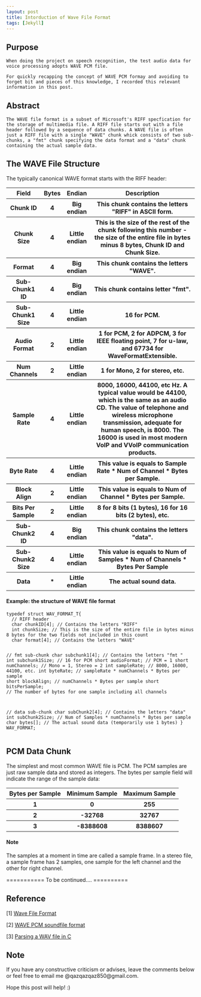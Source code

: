 ```yaml
---
layout: post
title: Intorduction of Wave File Format
tags: [Jekyll] 
---
```


## Purpose

    When doing the project on speech recognition, the test audio data for voice processing adopts WAVE PCM file. 
    
    For quickly recapping the concept of WAVE PCM formay and avoiding to forget bit and pieces of this knowledge, I recorded this relevant information in this post.

## Abstract

    The WAVE file format is a subset of Microsoft's RIFF specfication for the storage of multimedia file. A RIFF file starts out with a file header followed by a sequence of data chunks. A WAVE file is often just a RIFF file with a single "WAVE" chunk whick consists of two sub-chunks, a "fmt" chunk specifying the data format and a "data" chunk containing the actual sample data. 

## The WAVE File Structure

The typically canonical WAVE format starts with the RIFF header:

<table style="width:100%" border-collapse: separate>
  <tr>
    <th>Field</th>
    <th>Bytes</th>
    <th>Endian</th>
    <th>Description</th>
  </tr>
  <tr>
    <th>Chunk ID</th>
    <th>4</th>
    <th>Big endian</th>
    <th>This chunk contains the letters "RIFF" in ASCII form.</th>
  </tr>
  <tr>
    <th>Chunk Size</th>
    <th>4</th>
    <th>Little endian</th>
    <th>This is the size of the rest of the chunk following this number - the size of the entire file in bytes minus 8 bytes, Chunk ID and Chunk Size.</th>
  </tr>
  <tr>
    <th>Format</th>
    <th>4</th>
    <th>Big endian</th>
    <th>This chunk contains the letters "WAVE".</th>
  </tr>
  <tr>
    <th>Sub-Chunk1 ID</th>
    <th>4</th>
    <th>Big endian</th>
    <th>This chunk contains letter "fmt".</th>
  </tr>
  <tr>
    <th>Sub-Chunk1 Size</th>
    <th>4</th>
    <th>Little endian</th>
    <th>16 for PCM.</th>
  </tr>
  <tr>
    <th>Audio Format</th>
    <th>2</th>
    <th>Little endian</th>
    <th>1 for PCM, 2 for ADPCM, 3 for IEEE floating point, 7 for u-law, and 67734 for WaveFormatExtensible.</th>
  </tr>
  <tr>
    <th>Num Channels</th>
    <th>2</th>
    <th>Little endian</th>
    <th>1 for Mono, 2 for stereo, etc.</th>
  </tr>
  <tr>
    <th>Sample Rate</th>
    <th>4</th>
    <th>Little endian</th>
    <th>8000, 16000, 44100, etc Hz. A typical value would be 44100, which is the same as an audio CD. The value of telephone and wireless microphone transmission, adequate for human speech, is 8000. The 16000 is used in most modern VoIP and VVoIP communication products.</th>
  </tr>
  <tr>
    <th>Byte Rate</th>
    <th>4</th>
    <th>Little endian</th>
    <th>This value is equals to Sample Rate * Num of Channel * Bytes per Sample.</th>
  </tr>
  <tr>
    <th>Block Align</th>
    <th>2</th>
    <th>Little endian</th>
    <th>This value is equals to Num of Channel * Bytes per Sample.</th>
  </tr>
  <tr>
    <th>Bits Per Sample</th>
    <th>2</th>
    <th>Little endian</th>
    <th>8 for 8 bits (1 bytes), 16 for 16 bits (2 bytes), etc.</th>
  </tr>
  <tr>
    <th>Sub-Chunk2 ID</th>
    <th>4</th>
    <th>Big endian</th>
    <th>This chunk contains the letters "data".</th>
  </tr>
  <tr>
    <th>Sub-Chunk2 Size</th>
    <th>4</th>
    <th>Little endian</th>
    <th>This value is equals to Num of Samples * Num of Channels * Bytes Per Sample</th>
  </tr>
  <tr>
    <th>Data</th>
    <th>*</th>
    <th>Little endian</th>
    <th>The actual sound data.</th>
  </tr>
</table>


#### Example: the structure of WAVE file format

<div class="language-shell highlighter-rouge"><pre class="highlight"><code class="hljs ruby"><span class="nb">typedef struct WAV_FORMAT_T{
  // RIFF header
  char chunkID[4]; // Contains the letters "RIFF"
  int chunkSize; // This is the size of the entire file in bytes minus 8 bytes for the two fields not included in this count
  char format[4]; // Contains the letters "WAVE"

  // fmt sub-chunk
  char subchunk1[4]; // Contains the letters "fmt "
  int subchunk1Size; // 16 for PCM
  short audioFormat; // PCM = 1 
  short numChannels; // Mono = 1, Stereo = 2
  int sampleRate; // 8000, 16000, 44100, etc.
  int byteRate; //  sampleRate * numChannels * Bytes per sample
  short blockAlign; // numChannels * Bytes per sample
  short bitsPerSample; // The number of bytes for one sample including all channels

  // data sub-chunk
  char subChunk2[4]; // Contains the letters "data"
  int subChunk2Size; // Num of Samples * numChannels * Bytes per sample 
  char bytes[]; // The actual sound data (temporarily use 1 bytes)
} WAV_FORMAT;</span></code></pre></div>


## PCM Data Chunk

  The simplest and most common WAVE file is PCM. The PCM samples are just raw sample data and stored as integers. The bytes per sample field will indicate the range of the sample data:

 <table style="width:100%" border-collapse: separate>
  <tr>
    <th>Bytes per Sample</th>
    <th>Minimum Sample</th>
    <th>Maximum Sample</th>
  </tr>
  <tr>
    <th>1</th>
    <th>0</th>
    <th>255</th>
  </tr>
  <tr>
    <th>2</th>
    <th>-32768</th>
    <th>32767</th>
  </tr>
  <tr>
    <th>3</th>
    <th>-8388608</th>
    <th>8388607</th>
  </tr>
</table>

 #### Note
  The samples at a moment in time are called a sample frame. In a stereo file, a sample frame has 2 samples, one sample for the left channel and the other for right channel.

=========== To be continued.... ==========

## Reference
[1] [Wave File Format](http://wavefilegem.com/how_wave_files_work.html)

[2] [WAVE PCM soundfile format](http://soundfile.sapp.org/doc/WaveFormat/)

[3] [Parsing a WAV file in C](http://truelogic.org/wordpress/2015/09/04/parsing-a-wav-file-in-c/)

## Note
<p>If you have any constructive criticism or advises, leave the comments below or feel free to email me @qazqazqaz850@gmail.com.

Hope this post will help! :)
</p>
